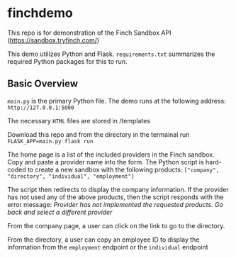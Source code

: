# finchdemo

This repo is for demonstration of the Finch Sandbox API (https://sandbox.tryfinch.com/)

This demo utilizes Python and Flask. `requirements.txt` summarizes the required Python packages for this to run.

## Basic Overview

`main.py` is the primary Python file. The demo runs at the following address: `http://127.0.0.1:5000`

The necessary `HTML` files are stored in /templates

Download this repo and from the directory in the termainal run `FLASK_APP=main.py flask run`

The home page is a list of the included providers in the Finch sandbox. Copy and paste a provider name into the form. The Python script is hard-coded to create a new sandbox with the following products: `["company", "directory", "individual", "employment"]`

The script then redirects to display the company information. If the provider has not used any of the above products, then the script responds with the error message: _Provider has not implemented the requested products. Go back and select a different provider_

From the company page, a user can click on the link to go to the directory.

From the directory, a user can copy an employee ID to display the information from the `employment` endpoint or the `individual` endpoint
